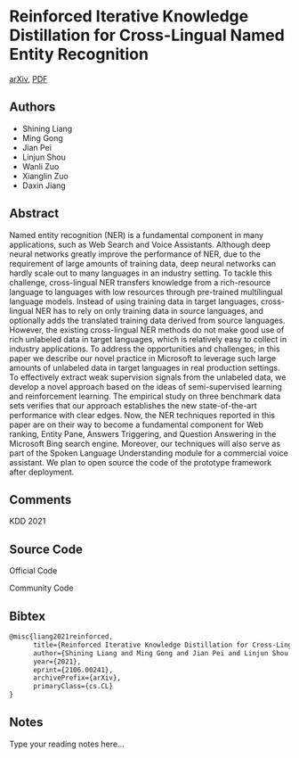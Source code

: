 
# Reinforced Iterative Knowledge Distillation for Cross-Lingual Named Entity Recognition

[arXiv](https://arxiv.org/abs/2106.0241), [PDF](https://arxiv.org/pdf/2106.0241.pdf)

## Authors

- Shining Liang
- Ming Gong
- Jian Pei
- Linjun Shou
- Wanli Zuo
- Xianglin Zuo
- Daxin Jiang

## Abstract

Named entity recognition (NER) is a fundamental component in many applications, such as Web Search and Voice Assistants. Although deep neural networks greatly improve the performance of NER, due to the requirement of large amounts of training data, deep neural networks can hardly scale out to many languages in an industry setting. To tackle this challenge, cross-lingual NER transfers knowledge from a rich-resource language to languages with low resources through pre-trained multilingual language models. Instead of using training data in target languages, cross-lingual NER has to rely on only training data in source languages, and optionally adds the translated training data derived from source languages. However, the existing cross-lingual NER methods do not make good use of rich unlabeled data in target languages, which is relatively easy to collect in industry applications. To address the opportunities and challenges, in this paper we describe our novel practice in Microsoft to leverage such large amounts of unlabeled data in target languages in real production settings. To effectively extract weak supervision signals from the unlabeled data, we develop a novel approach based on the ideas of semi-supervised learning and reinforcement learning. The empirical study on three benchmark data sets verifies that our approach establishes the new state-of-the-art performance with clear edges. Now, the NER techniques reported in this paper are on their way to become a fundamental component for Web ranking, Entity Pane, Answers Triggering, and Question Answering in the Microsoft Bing search engine. Moreover, our techniques will also serve as part of the Spoken Language Understanding module for a commercial voice assistant. We plan to open source the code of the prototype framework after deployment.

## Comments

KDD 2021

## Source Code

Official Code



Community Code



## Bibtex

```tex
@misc{liang2021reinforced,
      title={Reinforced Iterative Knowledge Distillation for Cross-Lingual Named Entity Recognition}, 
      author={Shining Liang and Ming Gong and Jian Pei and Linjun Shou and Wanli Zuo and Xianglin Zuo and Daxin Jiang},
      year={2021},
      eprint={2106.00241},
      archivePrefix={arXiv},
      primaryClass={cs.CL}
}
```

## Notes

Type your reading notes here...

